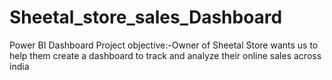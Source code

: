 # Sheetal_store_sales_Dashboard
Power BI Dashboard
Project objective:-Owner of Sheetal Store wants us to help them create a
dashboard to track and analyze their online sales across india
